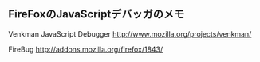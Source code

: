 ## FireFoxのJavaScriptデバッガのメモ


Venkman JavaScript Debugger
http://www.mozilla.org/projects/venkman/

FireBug
http://addons.mozilla.org/firefox/1843/

